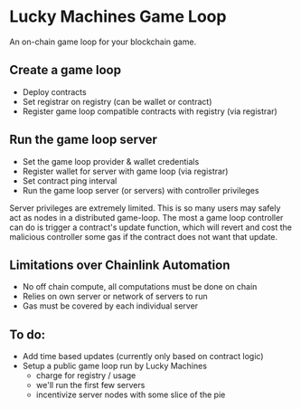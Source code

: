 # Lucky Machines Game Loop

An on-chain game loop for your blockchain game.

## Create a game loop

- Deploy contracts
- Set registrar on registry (can be wallet or contract)
- Register game loop compatible contracts with registry (via registrar)

## Run the game loop server

- Set the game loop provider & wallet credentials
- Register wallet for server with game loop (via registrar)
- Set contract ping interval
- Run the game loop server (or servers) with controller privileges

Server privileges are extremely limited. This is so many users may safely act as nodes in a distributed game-loop. The most a game loop controller can do is trigger a contract's update function, which will revert and cost the malicious controller some gas if the contract does not want that update.

## Limitations over Chainlink Automation

- No off chain compute, all computations must be done on chain
- Relies on own server or network of servers to run
- Gas must be covered by each individual server

## To do:

- Add time based updates (currently only based on contract logic)
- Setup a public game loop run by Lucky Machines
  - charge for registry / usage
  - we'll run the first few servers
  - incentivize server nodes with some slice of the pie
